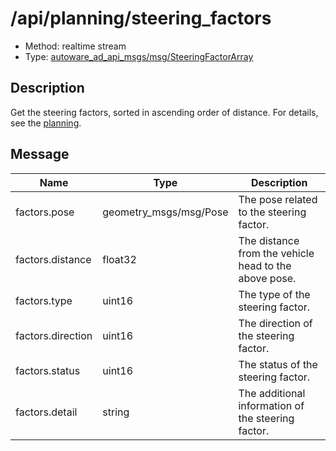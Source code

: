 # /api/planning/steering_factors

- Method: realtime stream
- Type: [autoware_ad_api_msgs/msg/SteeringFactorArray](../../../types/autoware_ad_api_msgs/msg/steering_factor_array.md)

## Description

Get the steering factors, sorted in ascending order of distance.
For details, see the [planning](./index.md).

## Message

| Name              | Type                   | Description                                           |
| ----------------- | ---------------------- | ----------------------------------------------------- |
| factors.pose      | geometry_msgs/msg/Pose | The pose related to the steering factor.              |
| factors.distance  | float32                | The distance from the vehicle head to the above pose. |
| factors.type      | uint16                 | The type of the steering factor.                      |
| factors.direction | uint16                 | The direction of the steering factor.                 |
| factors.status    | uint16                 | The status of the steering factor.                    |
| factors.detail    | string                 | The additional information of the steering factor.    |
